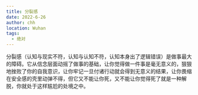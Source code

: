 ```yaml
---
title: 分裂感
date: 2022-6-26
author: chh
location: Wuhan
tags:
  - 绝对
---
```


分裂感（认知与现实不符，认知与认知不符，认知本身出了逻辑错误）是做事最大的障碍。它从信念层面动摇了做事的基础，让你觉得做一件事是毫无意义的，狠狠地挫败了你的自我意识，让你牢记一旦付诸行动就会得到无意义的结果，让你畏缩在安全感的壳里动弹不得，但它又不能让你死，又不能让你觉得死了就是一种解脱，你就处于这样尴尬的处境之中。
